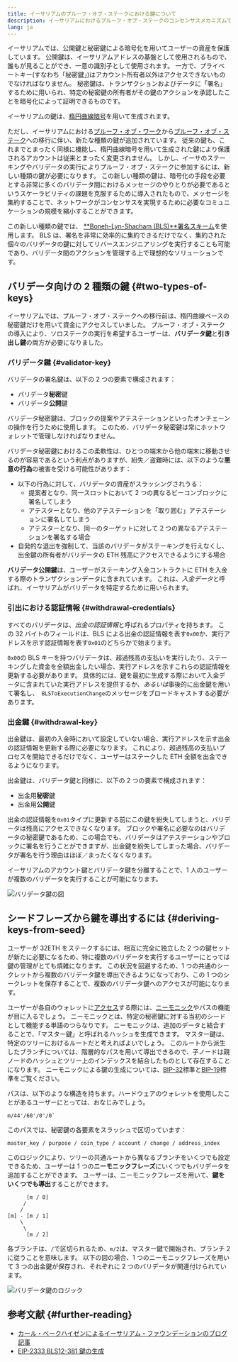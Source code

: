 ```yaml
---
title: イーサリアムのプルーフ・オブ・ステークにおける鍵について
description: イーサリアムにおけるプルーフ・オブ・ステークのコンセンサスメカニズムで使用される各種の鍵の説明
lang: ja
---
```


イーサリアムでは、公開鍵と秘密鍵による暗号化を用いてユーザーの資産を保護しています。 公開鍵は、イーサリアムアドレスの基盤として使用されるもので、誰もが見ることができ、一意の識別子として使用されます。 一方で、プライベートキー(すなわち「秘密鍵」)はアカウント所有者以外はアクセスできないものでなければなりません。 秘密鍵は、トランザクションおよびデータに「署名」するために用いられ、特定の秘密鍵の所有者がその鍵のアクションを承認したことを暗号化によって証明できるものです。

イーサリアムの鍵は、[楕円曲線暗号](https://en.wikipedia.org/wiki/Elliptic-curve_cryptography)を用いて生成されます。

ただし、イーサリアムにおける[プルーフ・オブ・ワーク](/developers/docs/consensus-mechanisms/pow)から[プルーフ・オブ・ステーク](/developers/docs/consensus-mechanisms/pos)への移行に伴い、新たな種類の鍵が追加されています。 従来の鍵も、これまでとまったく同様に機能し、楕円曲線暗号を用いて生成された鍵により保護されるアカウントは従来とまったく変更されません。 しかし、イーサのステーキングやバリデータの実行によりプルーフ・オブ・ステークに参加するには、新しい種類の鍵が必要になります。 この新しい種類の鍵は、暗号化の手段を必要とする非常に多くのバリデータ間におけるメッセージのやりとりが必要であるというスケーラビリティの課題を克服するために導入されたもので、メッセージを集約することで、ネットワークがコンセンサスを実現するために必要なコミュニケーションの規模を縮小することができます。

この新しい種類の鍵では、 [**Boneh-Lyn-Shacham (BLS)**署名スキーム](https://wikipedia.org/wiki/BLS_digital_signature)を使用します。 BLS は、署名を非常に効率的に集約できるだけでなく、集約された個々のバリデータの鍵に対してリバースエンジニアリングを実行することも可能であり、バリデータ間のアクションを管理する上で理想的なソリューションです。

## バリデータ向けの 2 種類の鍵 {#two-types-of-keys}

イーサリアムでは、プルーフ・オブ・ステークへの移行前は、楕円曲線ベースの秘密鍵だけを用いて資金にアクセスしていました。 プルーフ・オブ・ステークの導入により、ソロステークの実行を希望するユーザーは、**バリデータ鍵**と**引き出し鍵**の両方が必要になりました。

### バリデータ鍵 {#validator-key}

バリデータの署名鍵は、以下の 2 つの要素で構成されます：

- バリデータ**秘密**鍵
- バリデータ**公開**鍵

バリデータ秘密鍵は、ブロックの提案やアテステーションといったオンチェーンの操作を行うために使用します。 このため、バリデータ秘密鍵は常にホットウォレットで管理しなければなりません。

バリデータ秘密鍵におけるこの柔軟性は、ひとつの端末から他の端末に移動させるのが容易であるという利点がありますが、紛失／盗難時には、以下のような**悪意の行為**の被害を受ける可能性があります：

- 以下の行為に対して、バリデータの資産がスラッシングされうる：
  - 提案者となり、同一スロットにおいて 2 つの異なるビーコンブロックに署名してしまう
  - アテスターとなり、他のアテステーションを「取り囲む」アテステーションに署名してしまう
  - アテスターとなり、同一のターゲットに対して 2 つの異なるアテステーションを署名する場合
- 自発的な退出を強制して、当該のバリデータがステーキングを行えなくし、出金鍵の所有者がバリデータの ETH 残高にアクセスできるようにする場合

**バリデータ公開鍵**は、ユーザーがステーキング入金コントラクトに ETH を入金する際のトランザクションデータに含まれています。 これは、*入金データ*と呼ばれ、イーサリアムがバリデータを特定するために用いられます。

### 引出における認証情報 {#withdrawal-credentials}

すべてのバリデータは、*出金の認証情報*と呼ばれるプロパティを持ちます。 この 32 バイトのフィールドは、BLS による出金の認証情報を表す`0x00`か、実行アドレスを示す認証情報を表す`0x01`のどちらかで始まります。

`0x00`の BLS キーを持つバリデータは、超過残高の支払いを実行したり、ステーキングした資金を全額出金したい場合、実行アドレスを示すこれらの認証情報を更新する必要があります。 具体的には、鍵を最初に生成する際において入金データに含まれていた実行アドレスを提供するか、*あるいは*事後的に出金鍵を用いて署名し、` BLSToExecutionChange`のメッセージをブロードキャストする必要があります。

### 出金鍵 {#withdrawal-key}

出金鍵は、最初の入金時において設定していない場合、実行アドレスを示す出金の認証情報を更新する際に必要になります。 これにより、超過残高の支払いプロセスを開始できるだけでなく、ユーザーはステークした ETH 全額を出金できるようになります。

出金鍵は、バリデータ鍵と同様に、以下の 2 つの要素で構成されます：

- 出金用**秘密**鍵
- 出金用**公開**鍵

出金の認証情報を`0x01`タイプに更新する前にこの鍵を紛失してしまうと、バリデータは残高にアクセスできなくなります。 ブロックや署名に必要なのはバリデータの秘密鍵であるため、この場合でも、バリデータはアテステーションやブロックに署名を行うことができますが、出金鍵を紛失してしまった場合、バリデータが署名を行う理由はほぼ／まったくなくなります。

イーサリアムのアカウント鍵とバリデータ鍵を分離することで、1 人のユーザーが複数のバリデータを実行することが可能になります。

![バリデータ鍵の図](validator-key-schematic.png)

## シードフレーズから鍵を導出するには {#deriving-keys-from-seed}

ユーザーが 32ETH をステークするには、相互に完全に独立した 2 つの鍵セットが新たに必要になるため、特に複数のバリデータを実行するユーザーにとっては鍵の管理がとても煩雑になります。 この状況を回避するため、1 つの共通のシークレットから複数のバリデータ鍵を導出できるようになっており、この 1 つのシークレットを保存することで、複数のバリデータ鍵へのアクセスが可能になります。

ユーザーが各自のウォレットに[アクセス](https://ethereum.stackexchange.com/questions/19055/what-is-the-difference-between-m-44-60-0-0-and-m-44-60-0)する際には、[ニーモニック](https://en.bitcoinwiki.org/wiki/Mnemonic_phrase)やパスの機能が目に入るでしょう。 ニーモニックとは、特定の秘密鍵に対する当初のシードとして機能する単語のつらなりです。 ニーモニックは、追加のデータと結合することで、「マスター鍵」と呼ばれるハッシュを生成できます。 マスター鍵は、特定のツリーにおけるルートだと考えればよいでしょう。 このルートから派生したブランチについては、階層的なパスを用いて導出できるので、子ノードは親ノードのハッシュとツリー上のインデックスを結合したものとして存在することになります。 ニーモニックによる鍵の生成については、[BIP-32](https://github.com/bitcoin/bips/blob/master/bip-0032.mediawiki)標準と[BIP-19](https://github.com/bitcoin/bips/blob/master/bip-0039.mediawiki)標準をご覧ください。

パスは、以下のような構造を持ちます。ハードウェアのウォレットを使用したことがあるユーザーにとっては、おなじみでしょう。

```
m/44'/60'/0'/0`
```

このパスでは、秘密鍵の各要素をスラッシュで区切っています：

```
master_key / purpose / coin_type / account / change / address_index
```

このロジックにより、ツリーの共通ルートから異なるブランチをいくつでも設定できるため、ユーザーは 1 つの**ニーモニックフレーズ**にいくつでもバリデータを追加することができます。 ユーザーは、ニーモニックフレーズを用いて、**鍵をいくつでも導出**することができます。

```
      [m / 0]
     /
    /
[m] - [m / 1]
    \
     \
      [m / 2]
```

各ブランチは、`/`で区切られるため、`m/2`は、マスター鍵で開始され、ブランチ 2 に従うことを意味します。 以下の図の場合、1 つのニーモニックフレーズを用いて 3 つの出金鍵が保存され、それぞれに 2 つのバリデータが関連付けられています。

![バリデータ鍵のロジック](multiple-keys.png)

## 参考文献 {#further-reading}

- [カール・ベークハイゼンによるイーサリアム・ファウンデーションのブログ記事](https://blog.ethereum.org/2020/05/21/keys/)
- [EIP-2333 BLS12-381 鍵の生成](https://eips.ethereum.org/EIPS/eip-2333)
